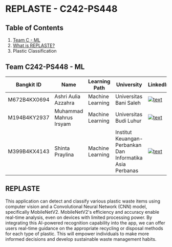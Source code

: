 # REPLASTE - C242-PS448

## Table of Contents

1. [Team C - ML](#Team-C242-PS448---ML)
2. [What is REPLASTE?](#REPLASTE)
3. Plastic Classification

## Team C242-PS448 - ML

| Bangkit ID | Name | Learning Path | University |LinkedIn |
| ---      | ---       | ---       | ---       | ---       |
| M672B4KX0694 |  Ashri Aulia Azzahra | Machine Learning | Universitas Bani Saleh| [![text](https://img.shields.io/badge/LinkedIn-0077B5?style=for-the-badge&logo=linkedin&logoColor=white)](https://www.linkedin.com/in/ashriazzr/) |
| M194B4KY2937 | Muhammad Mahrus Irsyam  | Machine Learning | Universitas Budi Luhur | [![text](https://img.shields.io/badge/LinkedIn-0077B5?style=for-the-badge&logo=linkedin&logoColor=white)](https://www.linkedin.com/in/muhammad-mahrus-irsyam/) |
| M399B4KX4143 | Shinta Praylina | Machine Learning | Institut Keuangan-Perbankan Dan Informatika Asia Perbanas | [![text](https://img.shields.io/badge/LinkedIn-0077B5?style=for-the-badge&logo=linkedin&logoColor=white)](https://www.linkedin.com/in/shinta-praylina-159326299/) |

## REPLASTE

This application can detect and classify various plastic waste items using computer vision and a Convolutional Neural Network (CNN) model, specifically MobileNetV2. MobileNetV2's efficiency and accuracy enable real-time analysis, even on devices with limited processing power. By integrating this AI-powered recognition capability into the app, we can offer users real-time guidance on the appropriate recycling or disposal methods for each type of plastic. This will empower individuals to make more informed decisions and develop sustainable waste management habits.
